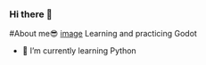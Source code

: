 ### Hi there 👋

<!--
**ChyavanShenoy/ChyavanShenoy** is a ✨ _special_ ✨ repository because its `README.md` (this file) appears on your GitHub profile.

Here are some ideas to get you started:

- 🔭 I’m currently working on ...
- 🌱 I’m currently learning ...
- 👯 I’m looking to collaborate on ...
- 🤔 I’m looking for help with ...
- 💬 Ask me about ...
- 📫 How to reach me: ...
- 😄 Pronouns: ...
- ⚡ Fun fact: ...
-->

#About me:sunglasses:
[image](https://user-images.githubusercontent.com/32121448/179801098-b4fc95b4-f3fc-4df4-be48-021c20d3ede4.png)
Learning and practicing Godot
- 🌱 I’m currently learning Python
